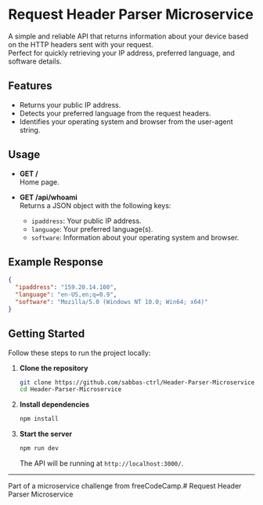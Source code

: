 # Request Header Parser Microservice

A simple and reliable API that returns information about your device based on the HTTP headers sent with your request.  
Perfect for quickly retrieving your IP address, preferred language, and software details.

## Features

- Returns your public IP address.
- Detects your preferred language from the request headers.
- Identifies your operating system and browser from the user-agent string.

## Usage

- **GET /**  
  Home page.

- **GET /api/whoami**  
  Returns a JSON object with the following keys:
  - `ipaddress`: Your public IP address.
  - `language`: Your preferred language(s).
  - `software`: Information about your operating system and browser.

## Example Response

```json
{
  "ipaddress": "159.20.14.100",
  "language": "en-US,en;q=0.9",
  "software": "Mozilla/5.0 (Windows NT 10.0; Win64; x64)"
}
```

## Getting Started

Follow these steps to run the project locally:

1. **Clone the repository**
   ```sh
   git clone https://github.com/sabbas-ctrl/Header-Parser-Microservice.git
   cd Header-Parser-Microservice
   ```

2. **Install dependencies**
   ```sh
   npm install
   ```

3. **Start the server**
   ```sh
   npm run dev
   ```
   The API will be running at `http://localhost:3000/`.

---

Part of a microservice challenge from freeCodeCamp.# Request Header Parser Microservice
